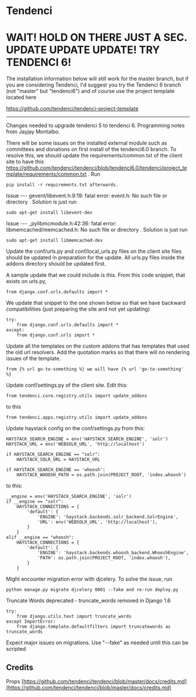 # Tendenci

# WAIT! HOLD ON THERE JUST A SEC. UPDATE UPDATE UPDATE! TRY TENDENCI 6!

The installation information below will still work for the master branch, but if you are considering Tendenci, I'd suggest you try the Tendenci 6 branch (not "master" but "tendenci6") and of course use the project template located here

https://github.com/tendenci/tendenci-project-template

-------------

Changes needed to upgrade tendenci 5 to tendenci 6. Programming notes from Jayjay Montalbo.

There will be some issues on the installed external module such as committees and donations on first install of the tendenci6.0 branch. To resolve this, we should update the requirements/common.txt of the client site to have this https://github.com/tendenci/tendenci/blob/tendenci6.0/tendenci/project_template/requirements/common.txt . Run 

	pip install -r requirements.txt afterwards.

Issue --- gevent/libevent.h:9:19: fatal error: event.h: No such file or directory . Solution is just run

	sudo apt-get install libevent-dev

Issue --- _pylibmcmodule.h:42:36: fatal error: libmemcached/memcached.h: No such file or directory . Solution is just run

	sudo apt-get install libmemcached-dev

Update the conf/urls.py and conf/local_urls.py files on the client site files should be updated in preparation for the update. All urls.py files inside the addons directory should be updated first. 

A sample update that we could include is this. From this code snippet, that exists on urls.py,

	from django.conf.urls.defaults import *

We update that snippet to the one shown below so that we have backward compatibilities (just preparing the site and not yet updating)

	try:
	    from django.conf.urls.defaults import *
	except:
	    from django.conf.urls import *

Update all the templates on the custom addons that has templates that used the old url resolvers. Add the quotation marks so that there will no rendering issues of the template.

	from {% url go-to-something %} we will have {% url 'go-to-something' %} 

Update conf/settings.py of the client site. Edit this:

	from tendenci.core.registry.utils import update_addons

to this

	from tendenci.apps.registry.utils import update_addons

Update haystack config on the conf/settings.py from this:

	HAYSTACK_SEARCH_ENGINE = env('HAYSTACK_SEARCH_ENGINE', 'solr')
	HAYSTACK_URL = env('WEBSOLR_URL', 'http://localhost')

	if HAYSTACK_SEARCH_ENGINE == "solr":
	    HAYSTACK_SOLR_URL = HAYSTACK_URL

	if HAYSTACK_SEARCH_ENGINE == 'whoosh':
	    HAYSTACK_WHOOSH_PATH = os.path.join(PROJECT_ROOT, 'index.whoosh')

to this:

	__engine = env('HAYSTACK_SEARCH_ENGINE', 'solr')
	if __engine == "solr":
	    HAYSTACK_CONNECTIONS = {
	        'default': {
	            'ENGINE': 'haystack.backends.solr_backend.SolrEngine',
	            'URL': env('WEBSOLR_URL', 'http://localhost'),
	        }
	    }
	elif __engine == "whoosh":
	    HAYSTACK_CONNECTIONS = {
	        'default': {
	            'ENGINE': 'haystack.backends.whoosh_backend.WhooshEngine',
	            'PATH': os.path.join(PROJECT_ROOT, 'index.whoosh'),
	        }
	    }

Might encounter migration error with djcelery. To solve the issue, run 

	python manage.py migrate djcelery 0001 --fake and re-run deploy.py

Truncate Words deprecated - truncate_words removed in Django 1.6

	try:
	    from django.utils.text import truncate_words
	except ImportError:
	    from django.template.defaultfilters import truncatewords as truncate_words

Expect major issues on migrations. Use "--fake" as needed until this can be scripted


## Credits

Props [https://github.com/tendenci/tendenci/blob/master/docs/credits.md](https://github.com/tendenci/tendenci/blob/master/docs/credits.md)


